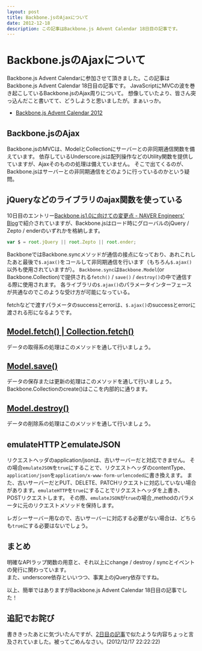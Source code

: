 ```yaml
---
layout: post
title: Backbone.jsのAjaxについて
date: 2012-12-18
description: この記事はBackbone.js Advent Calendar 18日目の記事です。
---
```


# Backbone.jsのAjaxについて

Backbone.js Advent Calendarに参加させて頂きました。この記事はBackbone.js Advent Calendar 18日目の記事です。
JavaScriptにMVCの波を巻き起こしているBackbone.jsのAjax周りについて。
想像していたより、皆さん突っ込んだこと書いてて、どうしようと思いましたが。まぁいっか。

- [Backbone.js Advent Calendar 2012](http://www.adventar.org/calendars/15)

## Backbone.jsのAjax

Backbone.jsのMVCは、ModelとCollectionにサーバーとの非同期通信関数を備えています。
依存しているUnderscore.jsは配列操作などのUtility関数を提供していますが、Ajaxそのものの処理は備えていません。
そこで出てくるのが、Backbone.jsはサーバーとの非同期通信をどのように行っているのかという疑問。

## jQueryなどのライブラリのajax関数を使っている

10日目のエントリー[Backbone.js1.0に向けての変更点 - NAVER Engineers' Blog](http://tech.naver.jp/blog/?p=2342)で紹介されていますが、Backbone.jsはロード時にグローバルのjQuery / Zepto / enderのいずれかを格納します。

```js
var $ = root.jQuery || root.Zepto || root.ender;
```

BackboneではBackbone.syncメソッドが通信の接点になっており、あれこれしたあと最後で`$.ajax()`をコールして非同期通信を行います（もちろん`$.ajax()`以外も使用されていますが）。
`Backbone.sync`は`Backbone.Model`(or Backbone.Collection)で提供される`fetch()` / `save()` / `destroy()`の中で通信する際に使用されます。
各ライブラリの`$.ajax()`のパラメータインターフェースが共通なのでこのような受け方が可能になっている。

fetchなどで渡すパラメータのsuccessとerrorは、`$.ajax()`のsuccessとerrorに渡される形になるようです。

## [Model.fetch() | Collection.fetch()](https://github.com/enja-oss/Backbone/blob/master/docs/Model.md#fetch-modelfetchoptions-)

データの取得系の処理はこのメソッドを通して行いましょう。

## [Model.save()](https://github.com/enja-oss/Backbone/blob/master/docs/Model.md#save-modelsaveattributes-options-)

データの保存または更新の処理はこのメソッドを通して行いましょう。Backbone.Collectionのcreate()はここを内部的に通ります。

## [Model.destroy()](https://github.com/enja-oss/Backbone/blob/master/docs/Model.md#validate-modelvalidateattributes-)

データの削除系の処理はこのメソッドを通して行いましょう。

## emulateHTTPとemulateJSON

リクエストヘッダのapplication/jsonは、古いサーバーだと対応できません。
その場合`emulateJSON`を`true`にすることで、リクエストヘッダのcontentType、`application/json`を`application/x-www-form-urlencoded`に書き換えます。
また、古いサーバーだとPUT、DELETE、PATCHリクエストに対応していない場合があります。`emulateHTTP`を`true`にすることでリクエストヘッダを上書き、POSTリクエストします。
その際、`emulateJSON`が`true`の場合_methodのパラメータに元のリクエストメソッドを保持します。

レガシーサーバー用なので、古いサーバーに対応する必要がない場合は、どちらも`true`にする必要はないでしょう。

## まとめ

明確なAPIラップ関数の用意と、それ以上にchange / destroy / syncとイベントの発行に関わっています。  
また、underscore依存といいつつ、事実上のjQuery依存ですね。

以上、簡単ではありますがBackbone.js Advent Calendar 18日目の記事でした！

## 追記でお詫び

書ききったあとに気づいたんですが、[2日目の記事](http://blog.mitsuruog.info/2012/12/backbonelocalstoragejsbackbonesync.html)で似たような内容ちょっと言及されていました。被ってごめんなさい。(2012/12/17 22:22:22)